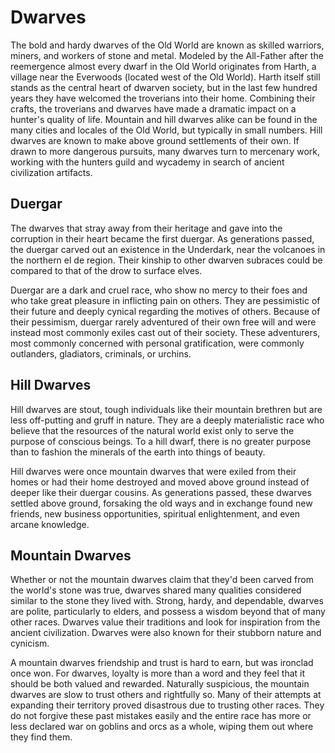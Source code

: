 # Dwarves

The bold and hardy dwarves of the Old World are known as skilled warriors, miners, and workers of stone and metal. Modeled by the All-Father after the reemergence almost every dwarf in the Old World originates from Harth, a village near the Everwoods (located west of the Old World). Harth itself still stands as the central heart of dwarven society, but in the last few hundred years they have welcomed the troverians into their home. Combining their crafts, the troverians and dwarves have made a dramatic impact on a hunter's quality of life. Mountain and hill dwarves alike can be found in the many cities and locales of the Old World, but typically in small numbers. Hill dwarves are known to make above ground settlements of their own. If drawn to more dangerous pursuits, many dwarves turn to mercenary work, working with the hunters guild and wycademy in search of ancient civilization artifacts.

## Duergar

The dwarves that stray away from their heritage and gave into the corruption in their heart became the first duergar. As generations passed, the duergar carved out an existence in the Underdark, near the volcanoes in the northern el de region. Their kinship to other dwarven subraces could be compared to that of the drow to surface elves.

Duergar are a dark and cruel race, who show no mercy to their foes and who take great pleasure in inflicting pain on others. They are pessimistic of their future and deeply cynical regarding the motives of others. Because of their pessimism, duergar rarely adventured of their own free will and were instead most commonly exiles cast out of their society. These adventurers, most commonly concerned with personal gratification, were commonly outlanders, gladiators, criminals, or urchins.

## Hill Dwarves

Hill dwarves are stout, tough individuals like their mountain brethren but are less off-putting and gruff in nature. They are a deeply materialistic race who believe that the resources of the natural world exist only to serve the purpose of conscious beings. To a hill dwarf, there is no greater purpose than to fashion the minerals of the earth into things of beauty.

Hill dwarves were once mountain dwarves that were exiled from their homes or had their home destroyed and moved above ground instead of deeper like their duergar cousins. As generations passed, these dwarves settled above ground, forsaking the old ways and in exchange found new friends, new business opportunities, spiritual enlightenment, and even arcane knowledge.

## Mountain Dwarves

Whether or not the mountain dwarves claim that they'd been carved from the world's stone was true, dwarves shared many qualities considered similar to the stone they lived with. Strong, hardy, and dependable, dwarves are polite, particularly to elders, and possess a wisdom beyond that of many other races. Dwarves value their traditions and look for inspiration from the ancient civilization. Dwarves were also known for their stubborn nature and cynicism.

A mountain dwarves friendship and trust is hard to earn, but was ironclad once won. For dwarves, loyalty is more than a word and they feel that it should be both valued and rewarded. Naturally suspicious, the mountain dwarves are slow to trust others and rightfully so. Many of their attempts at expanding their territory proved disastrous due to trusting other races. They do not forgive these past mistakes easily and the entire race has more or less declared war on goblins and orcs as a whole, wiping them out where they find them.
